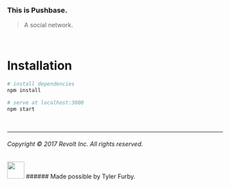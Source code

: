 ### This is Pushbase.
> A social network.

<br/>

# Installation
``` bash
# install dependencies
npm install

# serve at localhost:3000
npm start
```

<br/>

---

###### Copyright © 2017 Revolt Inc. All rights reserved.
  <img src="https://www.dropbox.com/s/40a3rzhaou01vqd/mocha.png?raw=1" height="40px">    
###### Made possible by Tyler Furby.
